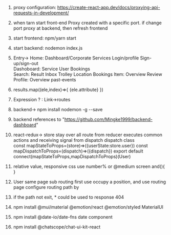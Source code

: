1. proxy configuration: https://create-react-app.dev/docs/proxying-api-requests-in-development/

2. when tarn start front-end Proxy created with a specific port. if change port proxy at backend, then refresh frontend

3. start frontend: npm/yarn start
4. start backend: nodemon index.js
5. Entry->
    Home: Dashboard/Corporate   Services   Login/profile   Sign-up/sign-out    
    Dashoboard: Service     User    Bookings    
    Search:     Result      Inbox   Trolley     Location    Bookings
    Item:   Overview    Review
    Profile:    Overview    past-events
6.  results.map((ele,index)=>{
    <tag key={index}>{ele.attribute}</tag>
})
7. Expression ? : Link->routes
8. backend-> npm install nodemon -g --save
9. backend references to "https://github.com/Mingke1999/backend-dashboard"
10. react-redux-> store stay over all route from <Outlet/>
    reducer executes common actions and receiving signal from dispatch
    dispatch class  
    const mapStateToProps=(store)=>({userState:store.user})
    const mapDispatchToProps=(dispatch)=>({dispatch})
    export default connect(mapStateToProps,mapDispatchToProps)(User)
11. relative value, responsive css use number% or @medium screen and(){  }
12. User <Outlet/> same page sub routing
    first use <Outlet/> occupy a position, and use <Link/>  routing page
    configure routing path by <Route> <Route/> </Route>
13. if the path not exit, * could be used to response 404
14. npm install @mui/material @emotion/react @emotion/styled MaterialUI
15. npm install @date-io/date-fns date component
16. npm install @chatscope/chat-ui-kit-react
